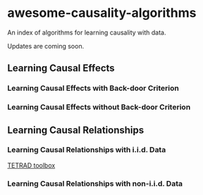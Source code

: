 # awesome-causality-algorithms
An index of algorithms for learning causality with data.

Updates are coming soon.

## Learning Causal Effects

### Learning Causal Effects with Back-door Criterion

### Learning Causal Effects without Back-door Criterion


## Learning Causal Relationships

### Learning Causal Relationships with i.i.d. Data
[TETRAD toolbox](http://www.phil.cmu.edu/tetrad/about.html)

### Learning Causal Relationships with non-i.i.d. Data
